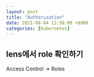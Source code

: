 ```yaml
---
layout: post
title: "Authorization"
date: 2021-08-04 13:50:00 +0900
categories: [Kubernetes]
---
```


## lens에서 role 확인하기

Access Control -> Roles